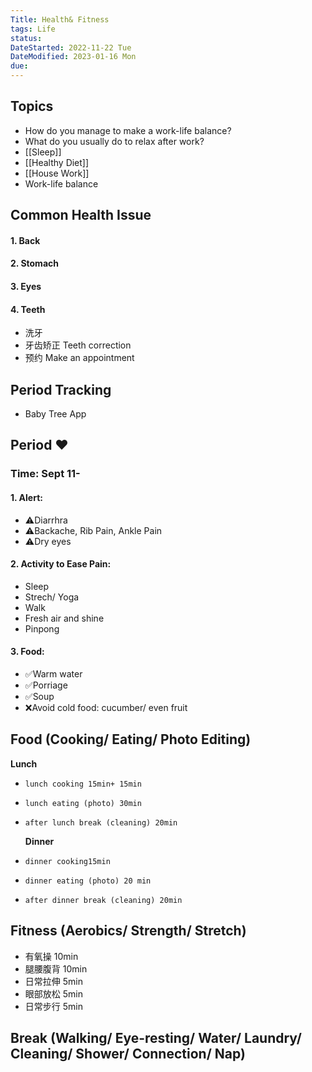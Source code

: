 ```yaml
---
Title: Health& Fitness
tags: Life
status:
DateStarted: 2022-11-22 Tue
DateModified: 2023-01-16 Mon
due:
---
```


## Topics

- How do you manage to make a work-life balance?
- What do you usually do to relax after work?
- [[Sleep]]
- [[Healthy Diet]]
- [[House Work]]
- Work-life balance

## Common Health Issue

#### 1. Back

#### 2. Stomach

#### 3. Eyes

#### 4. Teeth

- 洗牙
- 牙齿矫正 Teeth correction
- 预约 Make an appointment

## Period Tracking

- Baby Tree App

## Period ❤️

### Time: Sept 11-

#### 1. Alert:

- ⚠️Diarrhra
- ⚠️Backache, Rib Pain, Ankle Pain
- ⚠️Dry eyes

#### 2. Activity to Ease Pain:

- Sleep
- Strech/ Yoga
- Walk
- Fresh air and shine
- Pinpong

#### 3. Food:

- ✅Warm water
- ✅Porriage
- ✅Soup
- ❌Avoid cold food: cucumber/ even fruit

## Food (Cooking/ Eating/ Photo Editing)

**Lunch**

-     lunch cooking 15min+ 15min
-     lunch eating (photo) 30min
-     after lunch break (cleaning) 20min
  **Dinner**
-     dinner cooking15min
-     dinner eating (photo) 20 min
-     after dinner break (cleaning) 20min

## Fitness (Aerobics/ Strength/ Stretch)

- 有氧操 10min
- 腿腰腹背 10min
- 日常拉伸 5min
- 眼部放松 5min
- 日常步行 5min

## Break (Walking/ Eye-resting/ Water/ Laundry/ Cleaning/ Shower/ Connection/ Nap)

